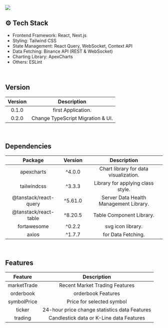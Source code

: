 
<img src="https://github.com/user-attachments/assets/7051afdc-4aad-4550-a1de-b58166f943dd" ></img>
<br>

## ⚙️ Tech Stack
- Frontend Framework: React, Next.js <br>
- Styling: Tailwind CSS <br>
- State Management: React Query, WebSocket, Context API <br>
- Data Fetching: Binance API (REST & WebSocket) <br>
- Charting Library: ApexCharts <br>
- Others: ESLint <br>

<br>

## Version
| **Version** |          **Description**          |
|:-----------:|:---------------------------------:|
|    0.1.0    |        first Application.         |
|    0.2.0    | Change TypeScript Migration & UI. |

<br>

## Dependencies
|    **Package**  | **Version** |            **Description**             |
|:---------------:|:-----------:|:--------------------------------------:|
| apexcharts | ^4.0.0 | Chart library for data visualization.  |
| tailwindcss | ^3.3.3 |   Library for applying class style.    | 
| @tanstack/react-query | ^5.61.0 | Server Data Health Management Library. | 
| @tanstack/react-table | ^8.20.5 |        Table Component Library.        | 
| fortawesome | ^0.2.2 |           svg icon library.            | 
| axios | ^1.7.7 |           for Data Fetching.           | 

<br>

## Features
|   **Feature**   |                **Description**                |
|:---------------:|:---------------------------------------------:|
| marketTrade |        Recent Market Trading Features         |
| orderbook |              orderbook Features               |
| symbolPrice |           Price for selected symbol           |
| ticker | 24-hour price change statistics data Features |
| trading |   Candlestick data or K-Line data Features    |
